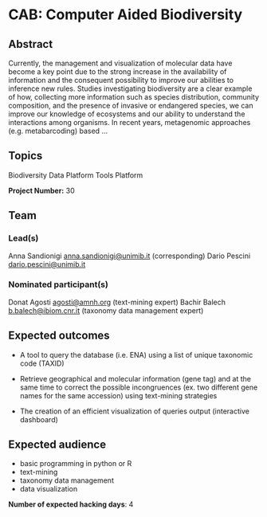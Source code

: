 # CAB: Computer Aided Biodiversity

## Abstract

Currently, the management and visualization of molecular data have become a key point due to the strong increase in the availability of information and the consequent possibility to improve our abilities to inference new rules. Studies investigating biodiversity are a clear example of how, collecting more information such as species distribution, community composition, and the presence of invasive or endangered species, we can improve our knowledge of ecosystems and our ability to understand the interactions among organisms. In recent years, metagenomic approaches (e.g. metabarcoding) based ...

## Topics

Biodiversity
 Data Platform
 Tools Platform

**Project Number:** 30

## Team

### Lead(s)

Anna Sandionigi anna.sandionigi@unimib.it (corresponding)
 Dario Pescini dario.pescini@unimib.it

### Nominated participant(s)

Donat Agosti agosti@amnh.org (text-mining expert)
 Bachir Balech b.balech@ibiom.cnr.it (taxonomy data management expert)

## Expected outcomes

- A tool to query the database (i.e. ENA) using a list of unique taxonomic code (TAXID)
 
 - Retrieve geographical and molecular information (gene tag) and at the same time to correct the possible incongruences (ex. two different gene names for the same accession) using text-mining strategies
 
 - The creation of an efficient visualization of queries output (interactive dashboard)

## Expected audience

- basic programming in python or R
 - text-mining
 - taxonomy data management
 - data visualization

**Number of expected hacking days**: 4

